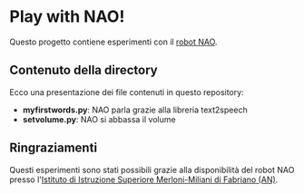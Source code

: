 # Play with NAO!

Questo progetto contiene esperimenti con il [robot NAO](https://www.ald.softbankrobotics.com).

## Contenuto della directory

Ecco una presentazione dei file contenuti in questo repository:

* **myfirstwords.py**: NAO parla grazie alla libreria text2speech
* **setvolume.py**: NAO si abbassa il volume

## Ringraziamenti

Questi esperimenti sono stati possibili grazie alla disponibilità del robot NAO 
presso l'[Istituto di Istruzione Superiore Merloni-Miliani di Fabriano (AN)](http://www.iismerlonimiliani.it).
